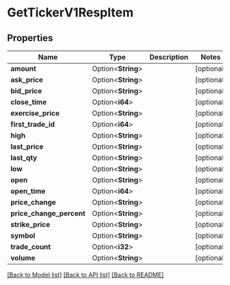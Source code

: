 # GetTickerV1RespItem

## Properties

Name | Type | Description | Notes
------------ | ------------- | ------------- | -------------
**amount** | Option<**String**> |  | [optional]
**ask_price** | Option<**String**> |  | [optional]
**bid_price** | Option<**String**> |  | [optional]
**close_time** | Option<**i64**> |  | [optional]
**exercise_price** | Option<**String**> |  | [optional]
**first_trade_id** | Option<**i64**> |  | [optional]
**high** | Option<**String**> |  | [optional]
**last_price** | Option<**String**> |  | [optional]
**last_qty** | Option<**String**> |  | [optional]
**low** | Option<**String**> |  | [optional]
**open** | Option<**String**> |  | [optional]
**open_time** | Option<**i64**> |  | [optional]
**price_change** | Option<**String**> |  | [optional]
**price_change_percent** | Option<**String**> |  | [optional]
**strike_price** | Option<**String**> |  | [optional]
**symbol** | Option<**String**> |  | [optional]
**trade_count** | Option<**i32**> |  | [optional]
**volume** | Option<**String**> |  | [optional]

[[Back to Model list]](../README.md#documentation-for-models) [[Back to API list]](../README.md#documentation-for-api-endpoints) [[Back to README]](../README.md)


